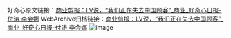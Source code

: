 好奇心原文链接：[商业剪报：LV说，“我们正在失去中国顾客”_商业_好奇心日报-付涛 李会娜](https://www.qdaily.com/articles/1606.html)
WebArchive归档链接：[商业剪报：LV说，“我们正在失去中国顾客”_商业_好奇心日报-付涛 李会娜](http://web.archive.org/web/20190623145948/https://www.qdaily.com/articles/1606.html)
![image](http://ww3.sinaimg.cn/large/007d5XDply1g3v4gl2bq7j30u04omu0x)